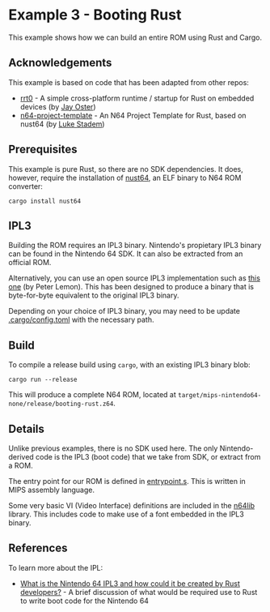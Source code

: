 # Example 3 - Booting Rust

This example shows how we can build an entire ROM using Rust and Cargo.

## Acknowledgements

This example is based on code that has been adapted from other repos:

* [rrt0](https://github.com/rust-console/rrt0) - A simple cross-platform runtime / startup for Rust on embedded devices (by [Jay Oster](https://github.com/parasyte))
* [n64-project-template](https://github.com/rust-n64/n64-project-template) - An N64 Project Template for Rust, based on nust64 (by [Luke Stadem](https://github.com/bigbass1997))

## Prerequisites

This example is pure Rust, so there are no SDK dependencies. It does, however, require the installation of [nust64](https://github.com/rust-n64/nust64), an ELF binary to N64 ROM converter:

```
cargo install nust64
```

## IPL3

Building the ROM requires an IPL3 binary. Nintendo's propietary IPL3 binary can be found in the Nintendo 64 SDK. It can also be extracted from an official ROM.

Alternatively, you can use an open source IPL3 implementation such as [this one](https://github.com/PeterLemon/N64/tree/master/BOOTCODE) (by Peter Lemon). This has been designed to produce a binary that is byte-for-byte equivalent to the original IPL3 binary.

Depending on your choice of IPL3 binary, you may need to be update [.cargo/config.toml](.cargo/config.toml) with the necessary path.

## Build

To compile a release build using `cargo`, with an existing IPL3 binary blob:

```
cargo run --release
```

This will produce a complete N64 ROM, located at `target/mips-nintendo64-none/release/booting-rust.z64`.

## Details

Unlike previous examples, there is no SDK used here. The only Nintendo-derived code is the IPL3 (boot code) that we take from SDK, or extract from a ROM.

The entry point for our ROM is defined in [entrypoint.s](./rrt0/src/platforms/n64/entrypoint.s). This is written in MIPS assembly language.

Some very basic VI (Video Interface) definitions are included in the [n64lib](./n64lib/) library. This includes code to make use of a font embedded in the IPL3 binary.

## References

To learn more about the IPL:

* [What is the Nintendo 64 IPL3 and how could it be created by Rust developers?](https://retrocomputing.stackexchange.com/questions/14189/what-is-the-nintendo-64-ipl3-and-how-could-it-be-created-by-rust-developers) - A brief discussion of what would be required use to Rust to write boot code for the Nintendo 64
